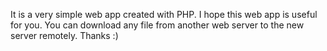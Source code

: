 It is a very simple web app created with PHP.
I hope this web app is useful for you. You can download any file from another web server to the new server remotely.
Thanks :)
